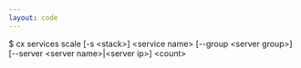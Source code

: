 ```yaml
---
layout: code
---
```


$ cx services scale [-s &lt;stack&gt;] &lt;service name&gt; [--group &lt;server group&gt;] [--server &lt;server name&gt;|&lt;server ip&gt;] &lt;count&gt;
